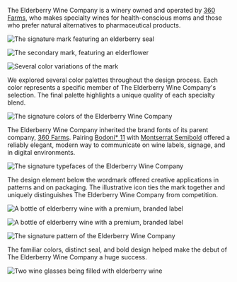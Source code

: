 The Elderberry Wine Company is a winery owned and operated by [360 Farms](/design/360-farms), who makes specialty wines for health-conscious moms and those who prefer natural alternatives to pharmaceutical products.

![The signature mark featuring an elderberry seal](/_assets/images/wine/berries.png)

![The secondary mark, featuring an elderflower](/_assets/images/wine/flower.png)

![Several color variations of the mark](/_assets/images/wine/logos.png)

We explored several color palettes throughout the design process. Each color represents a specific member of The Elderberry Wine Company's selection. The final palette highlights a unique quality of each specialty blend.

![The signature colors of the Elderberry Wine Company](/_assets/images/wine/colors.png)

The Elderberry Wine Company inherited the brand fonts of its parent company, [360 Farms](//bradeneast.com/work/360-farms). Pairing [Bodoni* 11](//indestructibletype.com/) with [Montserrat Semibold](//fonts.google.com/specimen/Montserrat) offered a reliably elegant, modern way to communicate on wine labels, signage, and in digital environments.

![The signature typefaces of the Elderberry Wine Company](/_assets/images/wine/fonts.png)

The design element below the wordmark offered creative applications in patterns and on packaging. The illustrative icon ties the mark together and uniquely distinguishes The Elderberry Wine Company from competition.

![A bottle of elderberry wine with a premium, branded label](/_assets/images/wine/bottle-white.jpg)

![A bottle of elderberry wine with a premium, branded label](/_assets/images/wine/bottle-red.jpg)

![The signature pattern of the Elderberry Wine Company](/_assets/images/wine/pattern.png)

The familiar colors, distinct seal, and bold design helped make the debut of The Elderberry Wine Company a huge success.

![Two wine glasses being filled with elderberry wine](/_assets/images/wine/sunset.jpg)